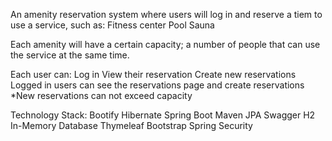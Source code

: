 An amenity reservation system where users will log in and reserve a tiem to use a service, such as:
Fitness center
Pool
Sauna

Each amenity will have a certain capacity; a number of people that can use the service at the same time.

Each user can:
Log in
View their reservation
Create new reservations
Logged in users can see the reservations page and create reservations
*New reservations can not exceed capacity

Technology Stack:
Bootify
Hibernate
Spring Boot
Maven
JPA
Swagger
H2 In-Memory Database
Thymeleaf
Bootstrap
Spring Security
